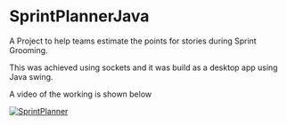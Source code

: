 # SprintPlannerJava

A Project to help teams estimate the points for stories during Sprint Grooming.

This was achieved using sockets and it was build as a desktop app using Java swing.

A video of the working is shown below

[![SprintPlanner](https://img.youtube.com/vi/sz8JeMNeuaQ/0.jpg)](https://www.youtube.com/watch?v=sz8JeMNeuaQ)
